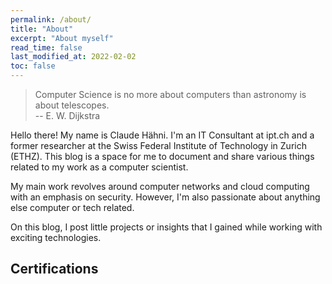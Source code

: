 ```yaml
---
permalink: /about/
title: "About"
excerpt: "About myself"
read_time: false
last_modified_at: 2022-02-02
toc: false
---
```


> Computer Science is no more about computers than astronomy is about
> telescopes.  
-- E. W. Dijkstra

Hello there! My name is Claude Hähni. I'm an IT Consultant at ipt.ch and a former researcher at the Swiss Federal Institute of
Technology in Zurich (ETHZ).
This blog is a space for me to document and share various things related to my work
as a computer scientist.

My main work revolves around computer networks and cloud computing with an emphasis on
security.
However, I'm also passionate about anything else computer or tech related.

On this blog, I post little projects or insights that I gained while working
with exciting technologies.

## Certifications

<div data-iframe-width="150" data-iframe-height="270" data-share-badge-id="7db0f560-3404-40de-89be-6a6bbf97853c" data-share-badge-host="https://www.credly.com"></div><script type="text/javascript" async src="//cdn.credly.com/assets/utilities/embed.js"></script>
